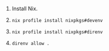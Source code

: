 1. Install Nix.

1. `nix profile install nixpkgs#devenv`

1. `nix profile install nixpkgs#direnv`

1. `direnv allow .`
